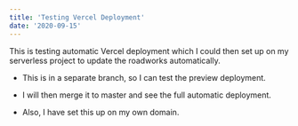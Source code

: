 ```yaml
---
title: 'Testing Vercel Deployment'
date: '2020-09-15'
---
```


This is testing automatic Vercel deployment which I could then set up on my serverless project to update the roadworks automatically.

- This is in a separate branch, so I can test the preview deployment.

- I will then merge it to master and see the full automatic deployment.

- Also, I have set this up on my own domain.
